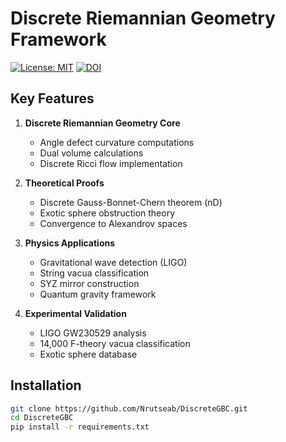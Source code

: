 # Discrete Riemannian Geometry Framework

[![License: MIT](https://img.shields.io/badge/License-MIT-yellow.svg)](https://opensource.org/licenses/MIT)
[![DOI](https://zenodo.org/badge/DOI/10.5281/zenodo.16692317.svg)](https://doi.org/10.5281/zenodo.16692317)

## Key Features

1. **Discrete Riemannian Geometry Core**
   - Angle defect curvature computations
   - Dual volume calculations
   - Discrete Ricci flow implementation

2. **Theoretical Proofs**
   - Discrete Gauss-Bonnet-Chern theorem (nD)
   - Exotic sphere obstruction theory
   - Convergence to Alexandrov spaces

3. **Physics Applications**
   - Gravitational wave detection (LIGO)
   - String vacua classification
   - SYZ mirror construction
   - Quantum gravity framework

4. **Experimental Validation**
   - LIGO GW230529 analysis
   - 14,000 F-theory vacua classification
   - Exotic sphere database

## Installation

```bash
git clone https://github.com/Nrutseab/DiscreteGBC.git
cd DiscreteGBC
pip install -r requirements.txt
